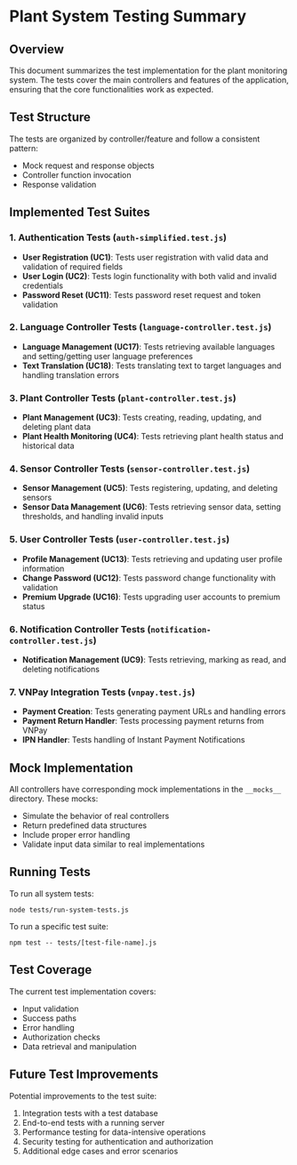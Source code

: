 # Plant System Testing Summary

## Overview

This document summarizes the test implementation for the plant monitoring system. The tests cover the main controllers and features of the application, ensuring that the core functionalities work as expected.

## Test Structure

The tests are organized by controller/feature and follow a consistent pattern:
- Mock request and response objects
- Controller function invocation
- Response validation

## Implemented Test Suites

### 1. Authentication Tests (`auth-simplified.test.js`)
- **User Registration (UC1)**: Tests user registration with valid data and validation of required fields
- **User Login (UC2)**: Tests login functionality with both valid and invalid credentials
- **Password Reset (UC11)**: Tests password reset request and token validation

### 2. Language Controller Tests (`language-controller.test.js`)
- **Language Management (UC17)**: Tests retrieving available languages and setting/getting user language preferences
- **Text Translation (UC18)**: Tests translating text to target languages and handling translation errors

### 3. Plant Controller Tests (`plant-controller.test.js`)
- **Plant Management (UC3)**: Tests creating, reading, updating, and deleting plant data
- **Plant Health Monitoring (UC4)**: Tests retrieving plant health status and historical data

### 4. Sensor Controller Tests (`sensor-controller.test.js`)
- **Sensor Management (UC5)**: Tests registering, updating, and deleting sensors
- **Sensor Data Management (UC6)**: Tests retrieving sensor data, setting thresholds, and handling invalid inputs

### 5. User Controller Tests (`user-controller.test.js`)
- **Profile Management (UC13)**: Tests retrieving and updating user profile information
- **Change Password (UC12)**: Tests password change functionality with validation
- **Premium Upgrade (UC16)**: Tests upgrading user accounts to premium status

### 6. Notification Controller Tests (`notification-controller.test.js`)
- **Notification Management (UC9)**: Tests retrieving, marking as read, and deleting notifications

### 7. VNPay Integration Tests (`vnpay.test.js`)
- **Payment Creation**: Tests generating payment URLs and handling errors
- **Payment Return Handler**: Tests processing payment returns from VNPay
- **IPN Handler**: Tests handling of Instant Payment Notifications

## Mock Implementation

All controllers have corresponding mock implementations in the `__mocks__` directory. These mocks:
- Simulate the behavior of real controllers
- Return predefined data structures
- Include proper error handling
- Validate input data similar to real implementations

## Running Tests

To run all system tests:
```
node tests/run-system-tests.js
```

To run a specific test suite:
```
npm test -- tests/[test-file-name].js
```

## Test Coverage

The current test implementation covers:
- Input validation
- Success paths
- Error handling
- Authorization checks
- Data retrieval and manipulation

## Future Test Improvements

Potential improvements to the test suite:
1. Integration tests with a test database
2. End-to-end tests with a running server
3. Performance testing for data-intensive operations
4. Security testing for authentication and authorization
5. Additional edge cases and error scenarios